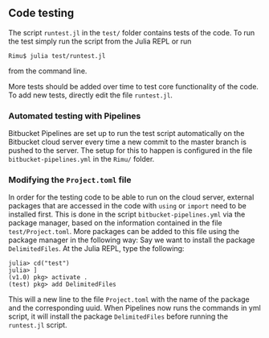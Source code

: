 ## Code testing

The script `runtest.jl` in the `test/` folder contains tests of the code. To run the test simply run the script from the Julia REPL or run
```
Rimu$ julia test/runtest.jl
```
from the command line.

More tests should be added over time to test core functionality of the code. To add new tests, directly edit the file `runtest.jl`.

### Automated testing with Pipelines

Bitbucket Pipelines are set up to run the test script automatically on the Bitbucket cloud server every time a new commit to the master branch is pushed to the server. The setup for this to happen is configured in the file
`bitbucket-pipelines.yml` in the `Rimu/` folder.

### Modifying the `Project.toml` file

In order for the testing code to be able to run on the cloud server, external packages that are accessed in the
code with `using` or `import` need to be installed first.
This is done in the script `bitbucket-pipelines.yml` via the package manager, based on the information contained in the file
`test/Project.toml`. More packages can be added to this file using the package manager in the following way: Say we want to install the package `DelimitedFiles`. At the Julia REPL, type the following:
```julia-repl
julia> cd("test")
julia> ]
(v1.0) pkg> activate .
(test) pkg> add DelimitedFiles
```
This will a new line to the file `Project.toml` with the name of the package and the corresponding uuid. When Pipelines now runs the commands in yml script, it will install the package `DelimitedFiles` before running the `runtest.jl` script.

